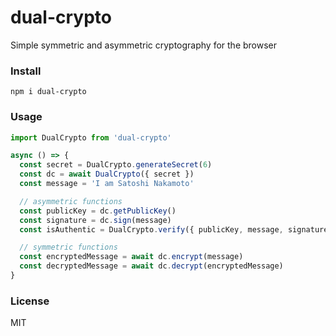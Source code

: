 # dual-crypto

Simple symmetric and asymmetric cryptography for the browser

### Install

```
npm i dual-crypto
```

### Usage

```js
import DualCrypto from 'dual-crypto'

async () => {
  const secret = DualCrypto.generateSecret(6)
  const dc = await DualCrypto({ secret })
  const message = 'I am Satoshi Nakamoto'

  // asymmetric functions
  const publicKey = dc.getPublicKey()
  const signature = dc.sign(message)
  const isAuthentic = DualCrypto.verify({ publicKey, message, signature })

  // symmetric functions
  const encryptedMessage = await dc.encrypt(message)
  const decryptedMessage = await dc.decrypt(encryptedMessage)
}
```

### License

MIT